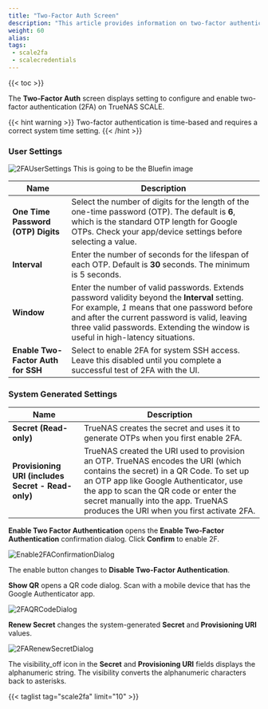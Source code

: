 ```yaml
---
title: "Two-Factor Auth Screen"
description: "This article provides information on two-factor authentication screen settings."
weight: 60
alias:
tags:
 - scale2fa
 - scalecredentials
---
```


{{< toc >}}

The **Two-Factor Auth** screen displays setting to configure and enable two-factor authentication (2FA) on TrueNAS SCALE.

{{< hint warning >}}
Two-factor authentication is time-based and requires a correct system time setting.
{{< /hint >}}
### User Settings

![2FAUserSettings](/images/SCALE/2fabluefinscreen.png "2FA User Settings")
This is going to be the Bluefin image

| Name | Description |
|------|-------------|
| **One Time Password (OTP) Digits** | Select the number of digits for the length of the one-time password (OTP). The default is **6**, which is the standard OTP length for Google OTPs. Check your app/device settings before selecting a value. |
| **Interval** | Enter the number of seconds for the lifespan of each OTP. Default is **30** seconds. The minimum is 5 seconds. |
| **Window** | Enter the number of valid passwords. Extends password validity beyond the **Interval** setting. For example, *1* means that one password before and after the current password is valid, leaving three valid passwords. Extending the window is useful in high-latency situations. |
| **Enable Two-Factor Auth for SSH** | Select to enable 2FA for system SSH access. Leave this disabled until you complete a successful test of 2FA with the UI. |

### System Generated Settings

| Name | Description |
|------|-------------|
| **Secret (Read-only)** | TrueNAS creates the secret and uses it to generate OTPs when you first enable 2FA. |
| **Provisioning URI (includes Secret - Read-only)** | TrueNAS created the URI used to provision an OTP. TrueNAS encodes the URI (which contains the secret) in a QR Code. To set up an OTP app like Google Authenticator, use the app to scan the QR code or enter the secret manually into the app. TrueNAS produces the URI when you first activate 2FA. |
  
**Enable Two Factor Authentication** opens the **Enable Two-Factor Authentication** confirmation dialog. Click **Confirm** to enable 2F. 

![Enable2FAConfirmationDialog](/images/SCALE/22.02/Enable2FAConfirmationDialog.png "Enable 2FA")

The enable button changes to **Disable Two-Factor Authentication**. 

**Show QR** opens a QR code dialog. Scan with a mobile device that has the Google Authenticator app.

![2FAQRCodeDialog](/images/SCALE/22.02/2FAQRCodeDialog.png "2FA QR Code")

**Renew Secret** changes the system-generated **Secret** and **Provisioning URI** values. 

![2FARenewSecretDialog](/images/SCALE/22.02/2FARenewSecretDialog.png "2FA Renew Secret")

The <span class="material-icons">visibility_off</span> icon in the **Secret** and **Provisioning URI** fields displays the alphanumeric string. The <span class="material-icons">visibility</span> converts the alphanumeric characters back to asterisks.

{{< taglist tag="scale2fa" limit="10" >}}
